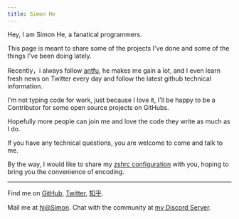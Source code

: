 ```yaml
---
title: Simon He
---
```


<ClientOnly>
  <Plum/>
</ClientOnly>

<Typing>
  Hey, I am Simon He, a fanatical programmers.
</Typing>

This page is meant to share some of the projects I've done and some of the things I've been doing lately.

Recently，i always follow [antfu](https://github.com/antfu), he makes me gain a lot, and I even learn fresh news on Twitter every day and follow the latest github technical information.

I'm not typing code for work, just because I love it, I'll be happy to be  a Contributor for some open source projects on GitHubs.

Hopefully more people can join me and love the code they write as much as I do.

If you have any technical questions, you are welcome to come and talk to me.

By the way, I would like to share my [zshrc configuration](https://github.com/Simon-He95/directory-configuration) with you, hoping to bring you the convenience of encoding.

***

Find me on [GitHub](https://github.com/Simon-He95), [Twitter](https://twitter.com/simon_he1995), [知乎](https://www.zhihu.com/people/zka0cr).

Mail me at [hi@Simon](mailto:674949287@qq.com).
Chat with the community at [my Discord Server](https://discord.gg/r4hjJ6WT).
